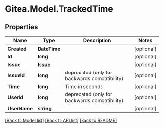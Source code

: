 
# Gitea.Model.TrackedTime

## Properties

Name | Type | Description | Notes
------------ | ------------- | ------------- | -------------
**Created** | **DateTime** |  | [optional] 
**Id** | **long** |  | [optional] 
**Issue** | [**Issue**](Issue.md) |  | [optional] 
**IssueId** | **long** | deprecated (only for backwards compatibility) | [optional] 
**Time** | **long** | Time in seconds | [optional] 
**UserId** | **long** | deprecated (only for backwards compatibility) | [optional] 
**UserName** | **string** |  | [optional] 

[[Back to Model list]](../README.md#documentation-for-models)
[[Back to API list]](../README.md#documentation-for-api-endpoints)
[[Back to README]](../README.md)

